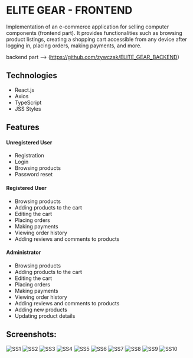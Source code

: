 # ELITE GEAR - FRONTEND

Implementation of an e-commerce application for selling computer components (frontend part). It provides functionalities such as browsing product listings, creating a shopping cart accessible from any device after logging in, placing orders, making payments, and more.

backend part --> (https://github.com/zywczak/ELITE_GEAR_BACKEND)

## Technologies
- React.js
- Axios
- TypeScript
- JSS Styles

## Features

#### Unregistered User
- Registration
- Login
- Browsing products
- Password reset

#### Registered User
- Browsing products
- Adding products to the cart
- Editing the cart
- Placing orders
- Making payments
- Viewing order history
- Adding reviews and comments to products

#### Administrator
- Browsing products
- Adding products to the cart
- Editing the cart
- Placing orders
- Making payments
- Viewing order history
- Adding reviews and comments to products
- Adding new products
- Updating product details

## Screenshots:
![SS1](https://github.com/zywczak/ELITE_GEAR_BACKEND/blob/main/screenshot.png)
![SS2](https://github.com/zywczak/ELITE_GEAR_BACKEND/blob/main/screenshot1.png)
![SS3](https://github.com/zywczak/ELITE_GEAR_BACKEND/blob/main/screenshot2.png)
![SS4](https://github.com/zywczak/ELITE_GEAR_BACKEND/blob/main/screenshot3.png)
![SS5](https://github.com/zywczak/ELITE_GEAR_BACKEND/blob/main/screenshot4.png)
![SS6](https://github.com/zywczak/ELITE_GEAR_BACKEND/blob/main/screenshot5.png)
![SS7](https://github.com/zywczak/ELITE_GEAR_BACKEND/blob/main/screenshot6.png)
![SS8](https://github.com/zywczak/ELITE_GEAR_BACKEND/blob/main/screenshot7.png)
![SS9](https://github.com/zywczak/ELITE_GEAR_BACKEND/blob/main/screenshot8.png)
![SS10](https://github.com/zywczak/ELITE_GEAR_BACKEND/blob/main/screenshot9.png)
